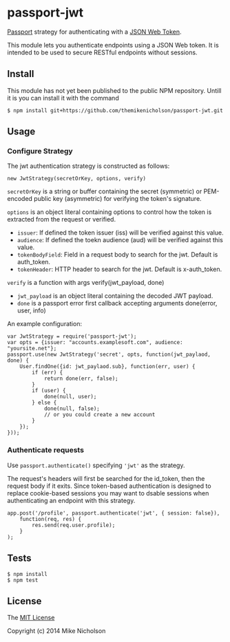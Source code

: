 # passport-jwt

[Passport](http://passportjs.org/) strategy for authenticating with a [JSON Web Token](http://jwt.io).

This module lets you authenticate endpoints using a JSON Web token. It is intended to be used to secure RESTful
endpoints without sessions.

## Install

This module has not yet been published to the public NPM repository.  Untill it is you can install it 
with the command 

    $ npm install git+https://github.com/themikenicholson/passport-jwt.git 

## Usage

### Configure Strategy

The jwt authentication strategy is constructed as follows: 
    
    new JwtStrategy(secretOrKey, options, verify)

`secretOrKey` is a string or buffer containing the secret (symmetric) or PEM-encoded public key (asymmetric)
for verifying the token's signature.

`options` is an object literal containing options to control how the token is extracted from the request or verified.
* `issuer`: If defined the token issuer (iss) will be verified against this value.
* `audience`: If defined the toekn audience (aud) will be verified against this value.
* `tokenBodyField`: Field in a request body to search for the jwt.  Default is auth_token.
* `tokenHeader`: HTTP header to search for the jwt. Default is x-auth_token.

`verify` is a function with args verify(jwt_payload, done)
* `jwt_payload` is an object literal containing the decoded JWT payload.
* `done` is a passport error first callback accepting arguments done(error, user, info)

An example configuration: 

    var JwtStrategy = require('passport-jwt');
    var opts = {issuer: "accounts.examplesoft.com", audience: "yoursite.net"};  
    passport.use(new JwtStrategy('secret', opts, function(jwt_paylaod, done) {
        User.findOne({id: jwt_paylaod.sub}, function(err, user) {
            if (err) {
                return done(err, false);
            }
            if (user) {
                done(null, user);
            } else {
                done(null, false);
                // or you could create a new account
            }
        });
    }));


### Authenticate requests

Use `passport.authenticate()` specifying `'jwt'` as the strategy.

The request's headers will first be searched for the id_token, then the request body if it exits. Since
token-based authentication is designed to replace cookie-based sessions you may want to dsable sessions when 
authenticating an endpoint with this strategy.

    app.post('/profile', passport.authenticate('jwt', { session: false}), 
        function(req, res) {
            res.send(req.user.profile);
        }
    );

## Tests

    $ npm install
    $ npm test

## License

The [MIT License](http://opensource.org/licenses/MIT)

Copyright (c) 2014 Mike Nicholson
